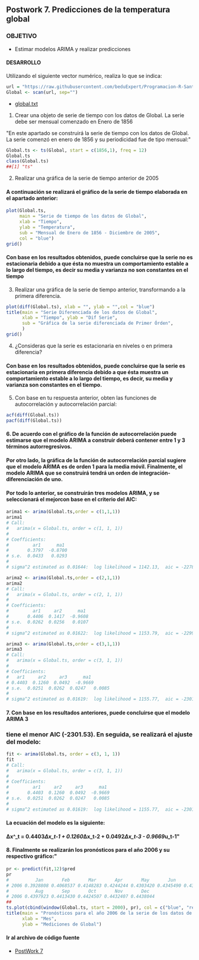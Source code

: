 ## Postwork 7. Predicciones de la temperatura global

### OBJETIVO

- Estimar modelos ARIMA y realizar predicciones

#### DESARROLLO
Utilizando el siguiente vector numérico, realiza lo que se indica:
```R
url = "https://raw.githubusercontent.com/beduExpert/Programacion-R-Santander-2022/main/Sesion-07/Data/global.txt"
Global <- scan(url, sep="")
```
- [global.txt](/global.txt)

1) Crear una objeto de serie de tiempo con los datos de Global. La serie debe ser mensual 
comenzado en Enero de 1856

"En este apartado se construirá la serie de tiempo con los datos de Global.
La serie comenzó en enero de 1856 y su periodicidad fue de tipo mensual:"

```r
Global.ts <- ts(Global, start = c(1856,1), freq = 12)
Global.ts
class(Global.ts)
##[1] "ts"
```


2) Realizar una gráfica de la serie de tiempo anterior de 2005

#### A continuación se realizará el gráfico de la serie de tiempo elaborada en el apartado anterior:
```r
plot(Global.ts, 
     main = "Serie de tiempo de los datos de Global", 
     xlab = "Tiempo",
     ylab = "Temperatura",
     sub = "Mensual de Enero de 1856 - Diciembre de 2005",
     col = "blue")
grid()
```
#### Con base en los resultados obtenidos, puede concluirse que la serie no es estacionaria debido a que ésta no muestra un comportamiento estable a lo largo del tiempo, es decir su media y varianza no son constantes en el tiempo

3) Realizar una gráfica de la serie de tiempo anterior, transformando a la 
primera diferencia.

```r
plot(diff(Global.ts), xlab = "", ylab = "",col = "blue")
title(main = "Serie Diferenciada de los datos de Global",
      xlab = "Tiempo", ylab = "Dif Serie",
      sub = "Gráfica de la serie diferenciada de Primer Órden",
      )
grid()
```

4) ¿Consideras que la serie es estacionaria en niveles o en primera diferencia?

#### Con base en los resultados obtenidos, puede concluirse que la serie es estacionaria en primera diferencia debido a que ésta muestra un comportamiento estable a lo largo del tiempo, es decir, su media y varianza son constantes en el tiempo.

5) Con base en tu respuesta anterior, obten las funciones de autocorrelación y autocorrelación parcial:

```r
acf(diff(Global.ts))
pacf(diff(Global.ts))
```

#### 6. De acuerdo con el gráfico de la función de autocorrelación puede estimarse que el modelo ARIMA a construir deberá contener entre 1 y 3 términos autorregresivos. 
#### Por otro lado, la gráfica de la función de autocorrelación parcial sugiere que el modelo ARIMA es de orden 1 para la media móvil. Finalmente, el modelo ARIMA que se construirá  tendrá un orden de integración-diferenciación de uno.
#### Por todo lo anterior, se construirán tres modelos ARIMA, y se seleccionará el mejorcon base en el criterio del AIC: 

```r
arima1 <- arima(Global.ts,order = c(1,1,1))
arima1
# Call:
#   arima(x = Global.ts, order = c(1, 1, 1))
# 
# Coefficients:
#         ar1      ma1
#       0.3797  -0.8700
# s.e.  0.0433   0.0293
# 
# sigma^2 estimated as 0.01644:  log likelihood = 1142.13,  aic = -2278.26

arima2 <- arima(Global.ts,order = c(2,1,1))
arima2
# Call:
#   arima(x = Global.ts, order = c(2, 1, 1))
# 
# Coefficients:
#         ar1     ar2      ma1
#       0.4406  0.1417  -0.9608
# s.e.  0.0262  0.0256   0.0107
# 
# sigma^2 estimated as 0.01622:  log likelihood = 1153.79,  aic = -2299.59

arima3 <- arima(Global.ts,order = c(3,1,1))
arima3
# Call:
#   arima(x = Global.ts, order = c(3, 1, 1))
# 
# Coefficients:
#   ar1     ar2     ar3      ma1
# 0.4403  0.1260  0.0492  -0.9669
# s.e.  0.0251  0.0262  0.0247   0.0085
# 
# sigma^2 estimated as 0.01619:  log likelihood = 1155.77,  aic = -2301.53
```

#### 7. Con base en los resultados anteriores, puede concluirse que el modelo ARIMA 3
### tiene el menor AIC (-2301.53). En seguida, se realizará el ajuste del modelo:
```r
fit <- arima(Global.ts, order = c(3, 1, 1))
fit
# Call:
#   arima(x = Global.ts, order = c(3, 1, 1))
# 
# Coefficients:
#         ar1     ar2     ar3      ma1
#       0.4403  0.1260  0.0492  -0.9669
# s.e.  0.0251  0.0262  0.0247   0.0085
# 
# sigma^2 estimated as 0.01619:  log likelihood = 1155.77,  aic = -2301.53
```

#### La ecuación del modelo es la siguiente:

#### Δx^_t = 0.4403*Δx_t-1 + 0.1260*Δx_t-2 + 0.0492*Δx_t-3 - 0.9669*u_t-1"

#### 8. Finalmente se realizarán los pronósticos para el año 2006 y su respectivo gráfico:"
```r
pr <- predict(fit,12)$pred
pr
#          Jan       Feb       Mar       Apr       May       Jun       Jul
# 2006 0.3928808 0.4068537 0.4148283 0.4244244 0.4303420 0.4345490 0.4376192
#          Aug       Sep       Oct       Nov       Dec
# 2006 0.4397923 0.4413430 0.4424507 0.4432407 0.4438044
##
ts.plot(cbind(window(Global.ts, start = 2000), pr), col = c("blue", "red"), xlab = "")
title(main = "Pronósticos para el año 2006 de la serie de los datos de Global",
      xlab = "Mes",
      ylab = "Mediciones de Global")
```

#### Ir al archivo de código fuente
- [PostWork 7](https://github.com/alsolisc/Postworks/tree/main/src/PostWork7.R)
